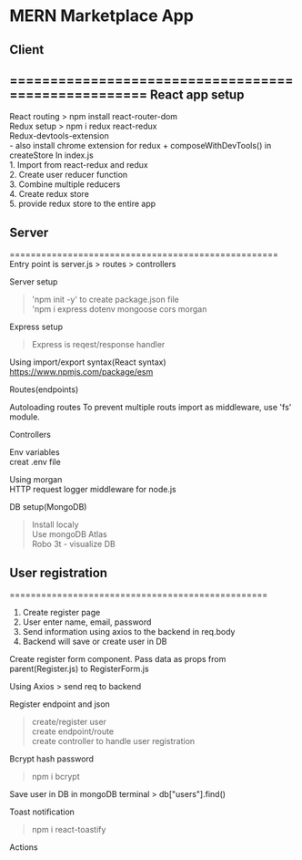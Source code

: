 # MERN Marketplace App

## Client
====================================================
React app setup
-----------------
React routing  > npm install react-router-dom<br/>
Redux setup > npm i redux react-redux <br>
Redux-devtools-extension<br/>
	- also install chrome extension for redux + composeWithDevTools() in createStore
	In index.js <br/>
	1. Import from react-redux and redux<br/>
	2. Create user reducer function<br/>
	3. Combine multiple reducers<br/>
	4. Create redux store<br/>
	5. provide redux store to the entire app

## Server
===================================================
Entry point is server.js > routes > controllers 

Server setup 
> 'npm init -y' to create package.json file<br/>
> 'npm i express dotenv mongoose cors morgan

Express setup 
> Express is reqest/response handler

Using import/export syntax(React syntax)
https://www.npmjs.com/package/esm

Routes(endpoints)

Autoloading routes
To prevent multiple routs import as middleware, use 'fs' module.

Controllers

Env variables<br/>
creat .env file 

Using morgan<br/>
HTTP request logger middleware for node.js

DB setup(MongoDB)
> Install localy<br/>
> Use mongoDB Atlas<br/>
> Robo 3t - visualize DB<br/>


## User registration
=================================================
1. Create register page
2. User enter name, email, password
3. Send information using axios to the backend in req.body
4. Backend will save or create user in DB

Create register form component. Pass data as props from parent(Register.js) to RegisterForm.js

Using Axios > send req to backend

Register endpoint and json
> create/register user<br/>
> create endpoint/route<br/>
> create controller to handle user registration

Bcrypt hash password
> npm i bcrypt

Save user in DB
in mongoDB terminal > db["users"].find()

Toast notification
> npm i react-toastify

Actions
